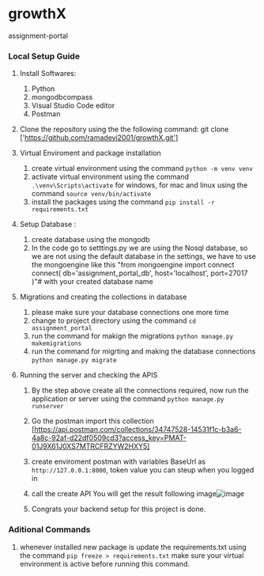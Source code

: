 # growthX
assignment-portal


### Local Setup Guide
1. Install Softwares: 
    1. Python 
    2. mongodbcompass
    3. Visual Studio Code editor
    4. Postman
2. Clone the repository using the the following command: git clone ['https://github.com/ramadevi2001/growthX.git']

3. Virtual Enviroment and package installation
   1. create virtual environment using the command `python -m venv venv`
   2. activate virtual environment using the command `.\venv\Scripts\activate` for windows, for mac and linux using the command `source venv/bin/activate`
   3. install the packages using the command `pip install -r requirements.txt`

4. Setup Database :
    1. create database using the mongodb 
    2. In the code go to setttings.py 
    we are using the Nosql database, so we are not using the default database in the settings, we have to use the mongoengine like this 
    "from mongoengine import connect
connect(
    db='assignment_portal_db',
    host='localhost',
    port=27017
)"# with your created database name
    


4. Migrations and creating the collections in database
   1. please make sure your database connections one more time
   2. change to project directory using the command `cd assignment_portal`
   3. run the command for makign the migrations `python manage.py makemigrations`
   4. run the command for migrting and making the database connections `python manage.py migrate`
5. Running the server and checking the APIS
   1. By the step above create all the connections required, now run the application or server using the command `python manage.py runserver`
   2. Go the postman import this collection [https://api.postman.com/collections/34747528-14531f1c-b3a6-4a8c-92af-d22df0509cd3?access_key=PMAT-01J9X61J0XS7MTRCFRZYW2HXY5]
   3. create enviroment postman with variables BaseUrl as `http://127.0.0.1:8000`, token value you can steup when you logged in

   4. call the create API You will get the result following image![image](https://github.com/user-attachments/assets/1fbb5f43-ceab-46bb-be0e-2512ac4971fc)

   5. Congrats your backend setup for this project is done.





### Aditional Commands
1. whenever installed new package is update the requirements.txt using the command `pip freeze > requirements.txt` make sure your virtual environment is active before running this command.





